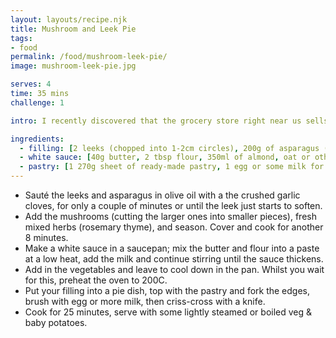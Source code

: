 ```yaml
---
layout: layouts/recipe.njk
title: Mushroom and Leek Pie
tags:
- food
permalink: /food/mushroom-leek-pie/
image: mushroom-leek-pie.jpg

serves: 4
time: 35 mins
challenge: 1

intro: I recently discovered that the grocery store right near us sells vegan (notably dairy free) puff pastry. As a lover of pie, here's a leek, asparagus and mushroom pie - which I made without dairy, but you could easily include if you wished.

ingredients:
  - filling: [2 leeks (chopped into 1-2cm circles), 200g of asparagus (remove the woody parts then cut into halves), Olive oil, 3 garlic cloves (crushed), 400g mushrooms, A couple of sprigs of fresh rosemary and thyme, Salt and pepper]
  - white sauce: [40g butter, 2 tbsp flour, 350ml of almond, oat or other alternative milk]
  - pastry: [1 270g sheet of ready-made pastry, 1 egg or some milk for brushing]
---
```

- Sauté the leeks and asparagus in olive oil with a the crushed garlic cloves, for only a couple of minutes or until the leek just starts to soften.
- Add the mushrooms (cutting the larger ones into smaller pieces), fresh mixed herbs (rosemary thyme), and season. Cover and cook for another 8 minutes.
- Make a white sauce in a saucepan; mix the butter and flour into a paste at a low heat, add the milk and continue stirring until the sauce thickens.
- Add in the vegetables and leave to cool down in the pan. Whilst you wait for this, preheat the oven to 200C.
- Put your filling into a pie dish, top with the pastry and fork the edges, brush with egg or more milk, then criss-cross with a knife.
- Cook for 25 minutes, serve with some lightly steamed or boiled veg & baby potatoes.